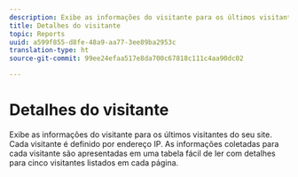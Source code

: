 ```yaml
---
description: Exibe as informações do visitante para os últimos visitantes do seu site. Cada visitante é definido por endereço IP. As informações coletadas para cada visitante são apresentadas em uma tabela fácil de ler com detalhes para cinco visitantes listados em cada página.
title: Detalhes do visitante
topic: Reports
uuid: a599f855-d8fe-48a9-aa77-3ee89ba2953c
translation-type: ht
source-git-commit: 99ee24efaa517e8da700c67818c111c4aa90dc02

---
```



# Detalhes do visitante

Exibe as informações do visitante para os últimos visitantes do seu site. Cada visitante é definido por endereço IP. As informações coletadas para cada visitante são apresentadas em uma tabela fácil de ler com detalhes para cinco visitantes listados em cada página.

